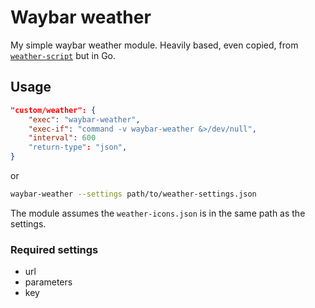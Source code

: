 # Waybar weather

My simple waybar weather module. Heavily based, even copied, from [`weather-script`](https://github.com/flipflop133/weather-script) but in Go.

## Usage

```json
"custom/weather": {
    "exec": "waybar-weather",
    "exec-if": "command -v waybar-weather &>/dev/null",
    "interval": 600
    "return-type": "json",
}
```

or

```bash
waybar-weather --settings path/to/weather-settings.json
```

The module assumes the `weather-icons.json` is in the same path as the settings.

### Required settings

- url
- parameters
- key
